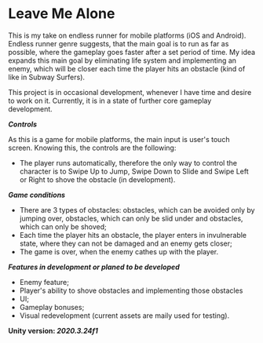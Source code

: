 # Leave Me Alone
 
This is my take on endless runner for mobile platforms (iOS and Android). Endless runner genre suggests, that the main goal is to run as far as possible, where the gameplay goes faster after a set period of time. My idea expands this main goal by eliminating life system and implementing an enemy, which will be closer each time the player hits an obstacle (kind of like in Subway Surfers).

This project is in occasional development, whenever I have time and desire to work on it. Currently, it is in a state of further core gameplay development.

***Controls***

As this is a game for mobile platforms, the main input is user's touch screen. Knowing this, the controls are the following:

* The player runs automatically, therefore the only way to control the character is to Swipe Up to Jump, Swipe Down to Slide and Swipe Left or Right to shove the obstacle (in development).

***Game conditions***

* There are 3 types of obstacles: obstacles, which can be avoided only by jumping over, obstacles, which can only be slid under and obstacles, which can only be shoved;
* Each time the player hits an obstacle, the player enters in invulnerable state, where they can not be damaged and an enemy gets closer;
* The game is over, when the enemy cathes up with the player.

***Features in development or planed to be developed***

* Enemy feature;
* Player's ability to shove obstacles and implementing those obstacles
* UI;
* Gameplay bonuses;
* Visual redevelopment (current assets are maily used for testing).

**Unity version: ***2020.3.24f1*****
